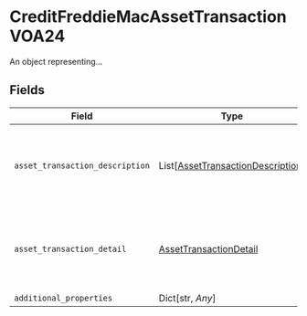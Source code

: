# CreditFreddieMacAssetTransactionVOA24

An object representing...


## Fields

| Field                                                                                   | Type                                                                                    | Required                                                                                | Description                                                                             |
| --------------------------------------------------------------------------------------- | --------------------------------------------------------------------------------------- | --------------------------------------------------------------------------------------- | --------------------------------------------------------------------------------------- |
| `asset_transaction_description`                                                         | List[[AssetTransactionDescription](../../models/shared/assettransactiondescription.md)] | :heavy_check_mark:                                                                      | Documentation not found in the MISMO model viewer and not provided by Freddie Mac.      |
| `asset_transaction_detail`                                                              | [AssetTransactionDetail](../../models/shared/assettransactiondetail.md)                 | :heavy_check_mark:                                                                      | Documentation not found in the MISMO model viewer and not provided by Freddie Mac.      |
| `additional_properties`                                                                 | Dict[str, *Any*]                                                                        | :heavy_minus_sign:                                                                      | N/A                                                                                     |